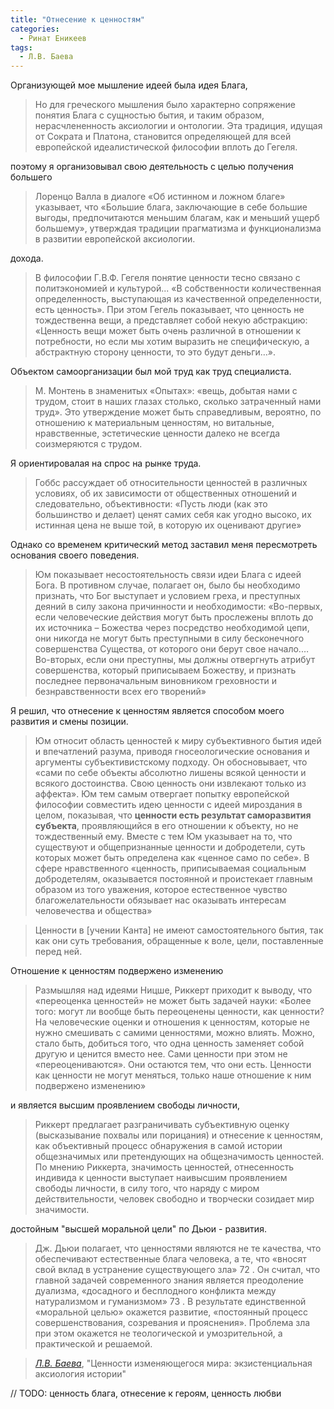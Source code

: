 ```yaml
---
title: "Отнесение к ценностям"
categories:
  - Ринат Еникеев
tags:
  - Л.В. Баева
---
```


Организующей мое мышление идеей была идея Блага,  

> Но для греческого мышления было характерно сопряжение понятия Блага с сущностью бытия, и таким образом, нерасчлененность аксиологии и онтологии. Эта традиция, идущая от Сократа и Платона, становится определяющей для всей европейской идеалистической философии вплоть до Гегеля.

поэтому я организовывал свою деятельность с целью получения большего  
 
>  Лоренцо Валла в диалоге «Об истинном и ложном благе» указывает, что «Большие блага, заключающие в себе большие выгоды, предпочитаются меньшим благам, как и меньший ущерб большему», утверждая традиции прагматизма и функционализма в развитии европейской аксиологии.

дохода. 
 
> В философии Г.В.Ф. Гегеля понятие ценности тесно связано с политэкономией и культурой... «В собственности количественная определенность, выступающая из качественной определенности, есть ценность». При этом Гегель показывает, что ценность не тождественна вещи, а представляет собой некую абстракцию: «Ценность вещи может быть очень различной в отношении к потребности, но если мы хотим выразить не специфическую, а абстрактную сторону ценности, то это будут деньги…». 

Объектом самоорганизации был мой труд как труд специалиста. 
 
>  М. Монтень в знаменитых «Опытах»: «вещь, добытая нами с трудом, стоит в наших глазах столько, сколько затраченный нами труд». Это утверждение может быть справедливым, вероятно, по отношению к материальным ценностям, но витальные, нравственные, эстетические ценности далеко не всегда соизмеряются с трудом. 

Я ориентировалая на спрос на рынке труда.  

> Гоббс рассуждает об относительности ценностей в различных условиях, об их зависимости от общественных отношений и следовательно, объективности: «Пусть люди (как это большинство и делает) ценят самих себя как угодно высоко, их истинная цена не выше той, в которую их оценивают другие»

Однако со временем критический метод заставил меня пересмотреть основания своего поведения.  

> Юм показывает несостоятельность связи идеи Блага с идеей Бога. В противном случае, полагает он, было бы необходимо признать, что Бог выступает и условием греха, и преступных деяний в силу закона причинности и необходимости: «Во-первых, если человеческие действия могут быть прослежены вплоть до их источника – Божества через посредство необходимой цепи, они никогда не могут быть преступными в силу бесконечного совершенства Существа, от которого они берут свое начало.… Во-вторых, если они преступны, мы должны отвергнуть атрибут совершенства, который приписываем Божеству, и признать последнее первоначальным виновником греховности и безнравственности всех его творений»

Я решил, что отнесение к ценностям является способом моего развития и смены позиции.  

> Юм относит область ценностей к миру субъективного бытия идей и впечатлений разума, приводя гносеологические основания и аргументы субъективистскому подходу. Он обосновывает, что «сами по себе объекты абсолютно лишены всякой ценности и всякого достоинства. Свою ценность они извлекают только из аффекта». Юм тем самым отвергает попытку европейской философии совместить идею ценности с идеей мироздания в целом, показывая, что **ценности есть результат саморазвития субъекта**, проявляющийся в его отношении к объекту, но не тождественный ему. Вместе с тем Юм указывает на то, что существуют и общепризнанные ценности и добродетели, суть которых может быть определена как «ценное само по себе». В сфере нравственного «ценность, приписываемая социальным добродетелям, оказывается постоянной и проистекает главным образом из того уважения, которое естественное чувство благожелательности обязывает нас оказывать интересам человечества и общества»

> Ценности в \[учении Канта\] не имеют самостоятельного бытия, так как они суть требования, обращенные к воле, цели, поставленные перед ней.

Отношение к ценностям подвержено изменению 

> Размышляя над идеями Ницше, Риккерт приходит к выводу, что «переоценка ценностей» не может быть задачей науки: «Более того: могут ли вообще быть переоценены ценности, как ценности? На человеческие оценки и отношения к ценностям, которые не нужно смешивать с самими ценностями, можно влиять. Можно, стало быть, добиться того, что одна ценность заменяет собой другую и ценится вместо нее. Сами ценности при этом не «переоцениваются». Они остаются тем, что они есть. Ценности как ценности не могут меняться, только наше отношение к ним подвержено изменению»

и является высшим проявлением свободы личности, 
 
> Риккерт предлагает разграничивать субъективную оценку (высказывание похвалы или порицания) и отнесение к ценностям, как объективный процесс обнаружения в самой истории общезначимых или претендующих на общезначимость ценностей. По мнению Риккерта, значимость ценностей, отнесенность индивида к ценности выступает наивысшим проявлением свободы личности, в силу того, что наряду с миром действительности, человек свободно и творчески созидает мир значимости.

достойным "высшей моральной цели" по Дьюи - развития.
 
> Дж. Дьюи полагает, что ценностями являются не те качества, что обеспечивают естественные блага человека, а те, что «вносят свой вклад в устранение существующего зла» 72 . Он считал, что главной задачей современного знания является преодоление дуализма, «досадного и бесплодного конфликта между натурализмом и гуманизмом» 73 . В результате единственной «моральной целью» окажется развитие, «постоянный процесс совершенствования, созревания и прояснения». Проблема зла при этом окажется не теологической и умозрительной, а практической и решаемой.

> <cite><a href="http://baevaludmila.ru/books/baeva-l-v-tsennosti-izmenyayushhegosya-mira.html">Л.В. Баева</a></cite>, "Ценности изменяющегося мира: экзистенциальная аксиология истории"


// TODO: ценность блага, отнесение к героям, ценность любви
